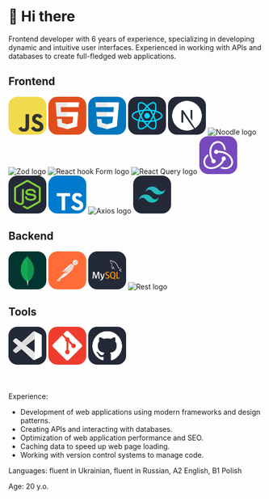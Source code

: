 # 👋 Hi there                    
Frontend developer with 6 years of experience, specializing in developing dynamic and intuitive user interfaces. Experienced in working with APIs and databases to create full-fledged web applications.

## Frontend
<div align="start">
  <img src="https://github.com/tandpfun/skill-icons/raw/main/icons/JavaScript.svg" alt="Js logo" width="75">
  <img src="https://github.com/tandpfun/skill-icons/raw/main/icons/HTML.svg" alt="Html logo" width="75">
  <img src="https://github.com/tandpfun/skill-icons/raw/main/icons/CSS.svg" alt="Css logo" width="75">
  <img src="https://github.com/tandpfun/skill-icons/raw/main/icons/React-Dark.svg" alt="React logo" width="75">
  <img src="https://github.com/tandpfun/skill-icons/raw/main/icons/NextJS-Dark.svg" alt="NextJs logo" width="75">
  <img src="https://avatars.githubusercontent.com/u/108468352?s=280&v=4" alt="Noodle logo" width="75">
  <img src="https://pbs.twimg.com/profile_images/1589349116207038464/G43bODfo_400x400.jpg" alt="Zod logo" width="75">
  <img src="https://react-hook-form.com/images/logo/react-hook-form-logo-only.svg" alt="React hook Form logo" width="75">
  <img src="https://seeklogo.com/images/R/react-query-logo-1340EA4CE9-seeklogo.com.png" alt="React Query logo" width="75">
  <img src="https://github.com/tandpfun/skill-icons/raw/main/icons/Redux.svg" alt="Redux toolkit logo" width="75">
  <img src="https://github.com/tandpfun/skill-icons/raw/main/icons/NodeJS-Dark.svg" alt="Nodejs logo" width="75">
  <img src="https://github.com/tandpfun/skill-icons/raw/main/icons/TypeScript.svg" alt="TS logo" width="75">
  <img src="https://user-images.githubusercontent.com/43313420/105883661-64604380-6007-11eb-8cfa-45ff66b37fdb.png" alt="Axios logo" width="75">
  <img src="https://github.com/tandpfun/skill-icons/raw/main/icons/TailwindCSS-Dark.svg" alt="TailwindCSS logo" width="75">
</div>

## Backend

<div align="start">
  <img src="https://github.com/tandpfun/skill-icons/raw/main/icons/MongoDB.svg" alt="MongoDb logo" width="75">
  <img src="https://github.com/tandpfun/skill-icons/raw/main/icons/Postman.svg" alt="Postman logo" width="75">
  <img src="https://github.com/tandpfun/skill-icons/raw/main/icons/MySQL-Dark.svg" alt="Mysql logo" width="75">
  <img src="https://akilajanakantha.files.wordpress.com/2019/03/rest_api_d56810391e9851fade45e40804ad40fd.png" alt="Rest logo" width="75">
</div>

## Tools

<div align="start">
  <img src="https://github.com/tandpfun/skill-icons/raw/main/icons/VSCode-Dark.svg" alt="VsCode logo" width="75">
  <img src="https://github.com/tandpfun/skill-icons/raw/main/icons/Git.svg" alt="Git logo" width="75">
  <img src="https://github.com/tandpfun/skill-icons/raw/main/icons/Github-Dark.svg" alt="Github logo" width="75">
</div>
<br/><br/><br/>
Experience:

* Development of web applications using modern frameworks and design patterns.
* Creating APIs and interacting with databases.
* Optimization of web application performance and SEO.
* Caching data to speed up web page loading.
* Working with version control systems to manage code.

Languages: fluent in Ukrainian, fluent in Russian, A2 English, B1 Polish

Age: 20 y.o.
